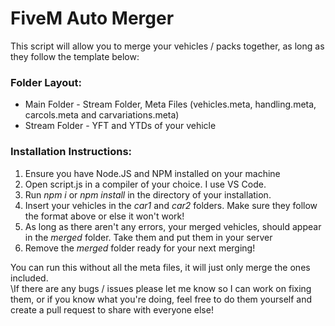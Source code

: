 # FiveM Auto Merger
This script will allow you to merge your vehicles / packs together, as long as they follow the template below:

### Folder Layout:
- Main Folder - Stream Folder, Meta Files (vehicles.meta, handling.meta, carcols.meta and carvariations.meta)
- Stream Folder - YFT and YTDs of your vehicle

 ### Installation Instructions:
 1. Ensure you have Node.JS and NPM installed on your machine
 2. Open script.js in a compiler of your choice. I use VS Code.
 3. Run *npm i* or *npm install* in the directory of your installation.
 4. Insert your vehicles in the *car1* and *car2* folders. Make sure they follow the format above or else it won't work!
 5. As long as there aren't any errors, your merged vehicles, should appear in the *merged* folder. Take them and put them in your server
 6. Remove the *merged* folder ready for your next merging!

You can run this without all the meta files, it will just only merge the ones included.\
\If there are any bugs / issues please let me know so I can work on fixing them, or if you know what you're doing, feel free to do them yourself and create a pull request to share with everyone else!
